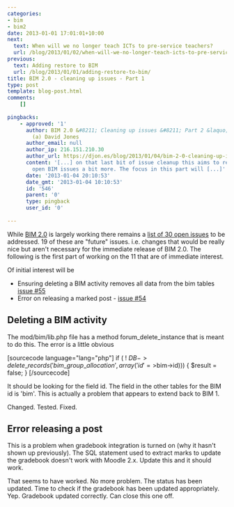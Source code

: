 ```yaml
---
categories:
- bim
- bim2
date: 2013-01-01 17:01:01+10:00
next:
  text: When will we no longer teach ICTs to pre-service teachers?
  url: /blog/2013/01/02/when-will-we-no-longer-teach-icts-to-pre-service-teachers/
previous:
  text: Adding restore to BIM
  url: /blog/2013/01/01/adding-restore-to-bim/
title: BIM 2.0 - cleaning up issues - Part 1
type: post
template: blog-post.html
comments:
    []
    
pingbacks:
    - approved: '1'
      author: BIM 2.0 &#8211; Cleaning up issues &#8211; Part 2 &laquo; The Weblog of
        (a) David Jones
      author_email: null
      author_ip: 216.151.210.30
      author_url: https://djon.es/blog/2013/01/04/bim-2-0-cleaning-up-issues-part-2/
      content: '[...] on that last bit of issue cleanup this aims to reduce the list of
        open BIM issues a bit more. The focus in this part will [...]'
      date: '2013-01-04 20:10:53'
      date_gmt: '2013-01-04 10:10:53'
      id: '546'
      parent: '0'
      type: pingback
      user_id: '0'
    
---
```

While [BIM 2.0](/blog/research/bam-blog-aggregation-management/) is largely working there remains a [list of 30 open issues](https://github.com/djplaner/BIM/issues) to be addressed. 19 of these are "future" issues. i.e. changes that would be really nice but aren't necessary for the immediate release of BIM 2.0. The following is the first part of working on the 11 that are of immediate interest.

Of initial interest will be

- Ensuring deleting a BIM activity removes all data from the bim tables [issue #55](https://github.com/djplaner/BIM/issues/55)
- Error on releasing a marked post - [issue #54](https://github.com/djplaner/BIM/issues/54)

## Deleting a BIM activity

The mod/bim/lib.php file has a method forum\_delete\_instance that is meant to do this. The error is a little obvious

\[sourcecode language="lang="php"\] if ( ! $DB->delete\_records( 'bim\_group\_allocation', array('id'=>$bim->id))) { $result = false; } \[/sourcecode\]

It should be looking for the field id. The field in the other tables for the BIM id is 'bim'. This is actually a problem that appears to extend back to BIM 1.

Changed. Tested. Fixed.

## Error releasing a post

This is a problem when gradebook integration is turned on (why it hasn't shown up previously). The SQL statement used to extract marks to update the gradebook doesn't work with Moodle 2.x. Update this and it should work.

That seems to have worked. No more problem. The status has been updated. Time to check if the gradebook has been updated appropriately. Yep. Gradebook updated correctly. Can close this one off.
